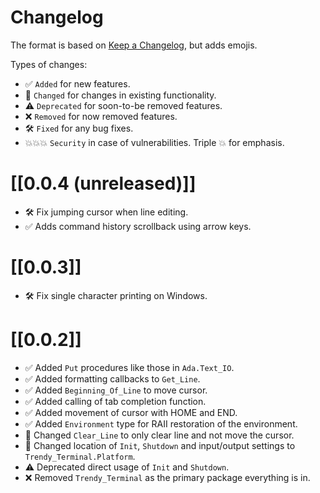 # Changelog

The format is based on [Keep a Changelog](https://keepachangelog.com/en/1.0.0/),
but adds emojis.

Types of changes:

- ✅ `Added` for new features.
- 🔄 `Changed` for changes in existing functionality.
- ⚠️ `Deprecated` for soon-to-be removed features.
- ❌ `Removed` for now removed features.
- 🛠️ `Fixed` for any bug fixes.
- 💥💥💥 `Security` in case of vulnerabilities. Triple 💥 for emphasis.

# [[0.0.4 (unreleased)]]

- 🛠️ Fix jumping cursor when line editing.
- ✅ Adds command history scrollback using arrow keys.

# [[0.0.3]]

- 🛠️ Fix single character printing on Windows.

# [[0.0.2]]

- ✅ Added `Put` procedures like those in `Ada.Text_IO`.
- ✅ Added formatting callbacks to `Get_Line`.
- ✅ Added `Beginning_Of_Line` to move cursor.
- ✅ Added calling of tab completion function.
- ✅ Added movement of cursor with HOME and END.
- ✅ Added `Environment` type for RAII restoration of the environment.
- 🔄 Changed `Clear_Line` to only clear line and not move the cursor.
- 🔄 Changed location of `Init`, `Shutdown` and input/output settings to `Trendy_Terminal.Platform`.
- ⚠️ Deprecated direct usage of `Init` and `Shutdown`.
- ❌ Removed `Trendy_Terminal` as the primary package everything is in.

